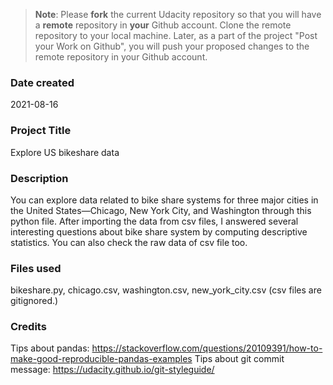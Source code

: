 >**Note**: Please **fork** the current Udacity repository so that you will have a **remote** repository in **your** Github account. Clone the remote repository to your local machine. Later, as a part of the project "Post your Work on Github", you will push your proposed changes to the remote repository in your Github account.

### Date created
2021-08-16

### Project Title
Explore US bikeshare data

### Description
You can explore data related to bike share systems for three major cities in the United States—Chicago, New York City, and Washington through this python file.
After importing the data from csv files, I answered several interesting questions about bike share system by computing descriptive statistics.
You can also check the raw data of csv file too.

### Files used
bikeshare.py, chicago.csv, washington.csv, new_york_city.csv (csv files are gitignored.)

### Credits
Tips about pandas: https://stackoverflow.com/questions/20109391/how-to-make-good-reproducible-pandas-examples
Tips about git commit message: https://udacity.github.io/git-styleguide/